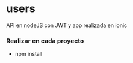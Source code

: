 # users
API en nodeJS con JWT y app realizada en ionic

### Realizar en cada proyecto
  - npm install
